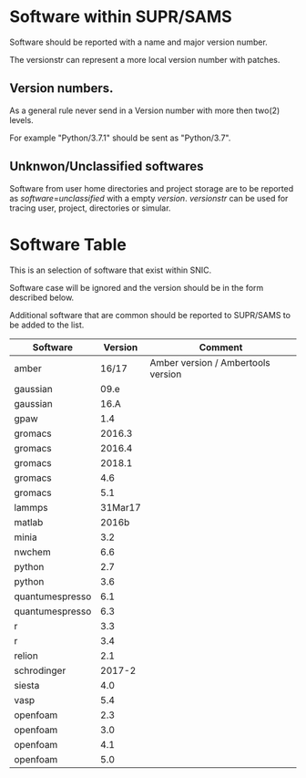 
# Software within SUPR/SAMS

Software should be reported with a name and major version number.

The versionstr can represent a more local version number with patches.

## Version numbers.

As a general rule never send in a Version number with more then two(2) levels.

For example "Python/3.7.1" should be sent as "Python/3.7".

## Unknwon/Unclassified softwares

Software from user home directories and project storage are to be reported as
*software*=*unclassified* with a empty *version*. *versionstr* can be used for
tracing user, project, directories or simular.

# Software Table

This is an selection of software that exist within SNIC.

Software case will be ignored and the version should be in the form described below.

Additional software that are common should be reported to SUPR/SAMS to be added to the list.

| Software        | Version   | Comment |
| --------------- | --------- | ------- |
| amber           | 16/17     | Amber version / Ambertools version |
| gaussian        | 09.e      |         |
| gaussian        | 16.A      |         |
| gpaw            | 1.4       |         |
| gromacs         | 2016.3    |         |
| gromacs         | 2016.4    |         |
| gromacs         | 2018.1    |         |
| gromacs         | 4.6       |         |
| gromacs         | 5.1       |         |
| lammps          | 31Mar17   |         |
| matlab          | 2016b     |         |
| minia           | 3.2       |         |
| nwchem          | 6.6       |         |
| python          | 2.7       |         |
| python          | 3.6       |         |
| quantumespresso | 6.1       |         |
| quantumespresso | 6.3       |         |
| r               | 3.3       |         |
| r               | 3.4       |         |
| relion          | 2.1       |         |
| schrodinger     | 2017-2    |         |
| siesta          | 4.0       |         |
| vasp            | 5.4       |         |
| openfoam        | 2.3       |         |
| openfoam        | 3.0       |         |
| openfoam        | 4.1       |         |
| openfoam        | 5.0       |         |

